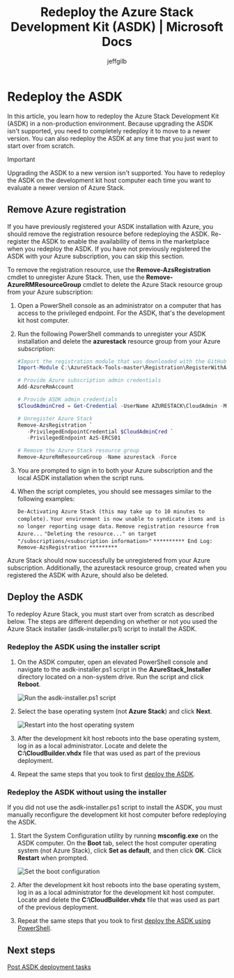 ﻿---
title: Redeploy the Azure Stack Development Kit (ASDK) | Microsoft Docs
description: In this article, you learn how to reinstall the ASDK.
services: azure-stack
documentationcenter: ''
author: jeffgilb
manager: femila
editor: ''

ms.assetid: 
ms.service: azure-stack
ms.workload: na
pms.tgt_pltfrm: na
ms.devlang: na
ms.topic: article
ms.custom: 
ms.date: 02/12/2019
ms.author: jeffgilb
ms.reviewer: misainat
ms.lastreviewed: 11/05/2018
---

# Redeploy the ASDK
In this article, you learn how to redeploy the Azure Stack Development Kit (ASDK) in a non-production environment. Because upgrading the ASDK isn't supported, you need to completely redeploy it to move to a newer version. You can also redeploy the ASDK at any time that you just want to start over from scratch.

> [!IMPORTANT]
> Upgrading the ASDK to a new version isn't supported. You have to redeploy the ASDK on the development kit host computer each time you want to evaluate a newer version of Azure Stack.

## Remove Azure registration 
If you have previously registered your ASDK installation with Azure, you should remove the registration resource before redeploying the ASDK. Re-register the ASDK to enable the availability of items in the marketplace when you redeploy the ASDK. If you have not previously registered the ASDK with your Azure subscription, you can skip this section.

To remove the registration resource, use the **Remove-AzsRegistration** cmdlet to unregister Azure Stack. Then, use the **Remove-AzureRMResourceGroup** cmdlet to delete the Azure Stack resource group from your Azure subscription:

1. Open a PowerShell console as an administrator on a computer that has access to the privileged endpoint. For the ASDK, that's the development kit host computer.

2. Run the following PowerShell commands to unregister your ASDK installation and delete the **azurestack** resource group from your Azure subscription:

   ```Powershell    
   #Import the registration module that was downloaded with the GitHub tools
   Import-Module C:\AzureStack-Tools-master\Registration\RegisterWithAzure.psm1

   # Provide Azure subscription admin credentials
   Add-AzureRmAccount

   # Provide ASDK admin credentials
   $CloudAdminCred = Get-Credential -UserName AZURESTACK\CloudAdmin -Message "Enter the cloud domain credentials to access the privileged endpoint"

   # Unregister Azure Stack
   Remove-AzsRegistration `
      -PrivilegedEndpointCredential $CloudAdminCred `
      -PrivilegedEndpoint AzS-ERCS01

   # Remove the Azure Stack resource group
   Remove-AzureRmResourceGroup -Name azurestack -Force
   ```

3. You are prompted to sign in to both your Azure subscription and the local ASDK installation when the script runs.
4. When the script completes, you should see messages similar to the following examples:

    `De-Activating Azure Stack (this may take up to 10 minutes to complete).`
    `Your environment is now unable to syndicate items and is no longer reporting usage data.`
    `Remove registration resource from Azure...`
    `"Deleting the resource..." on target "/subscriptions/<subscription information>"`
    `********** End Log: Remove-AzsRegistration *********`



Azure Stack should now successfully be unregistered from your Azure subscription. Additionally, the azurestack resource group, created when you registered the ASDK with Azure, should also be deleted.

## Deploy the ASDK
To redeploy Azure Stack, you must start over from scratch as described below. The steps are different depending on whether or not you used the Azure Stack installer (asdk-installer.ps1) script to install the ASDK.

### Redeploy the ASDK using the installer script
1. On the ASDK computer, open an elevated PowerShell console and navigate to the asdk-installer.ps1 script in the **AzureStack_Installer** directory located on a non-system drive. Run the script and click **Reboot**.

   ![Run the asdk-installer.ps1 script](media/asdk-redeploy/1.png)

2. Select the base operating system (not **Azure Stack**) and click **Next**.

   ![Restart into the host operating system](media/asdk-redeploy/2.png)

3. After the development kit host reboots into the base operating system, log in as a local administrator. Locate and delete the **C:\CloudBuilder.vhdx** file that was used as part of the previous deployment. 

4. Repeat the same steps that you took to first [deploy the ASDK](asdk-install.md).

### Redeploy the ASDK without using the installer
If you did not use the asdk-installer.ps1 script to install the ASDK, you must manually reconfigure the development kit host computer before redeploying the ASDK.

1. Start the System Configuration utility by running **msconfig.exe** on the ASDK computer. On the **Boot** tab, select the host computer operating system (not Azure Stack), click **Set as default**, and then click **OK**. Click **Restart** when prompted.

      ![Set the boot configuration](media/asdk-redeploy/4.png)

2. After the development kit host reboots into the base operating system, log in as a local administrator for the development kit host computer. Locate and delete the **C:\CloudBuilder.vhdx** file that was used as part of the previous deployment. 

3. Repeat the same steps that you took to first [deploy the ASDK using PowerShell](asdk-deploy-powershell.md).


## Next steps
[Post ASDK deployment tasks](asdk-post-deploy.md)




